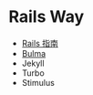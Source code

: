 # Rails Way

* [Rails 指南](https://guides.railsway.cn/rails)
* [Bulma](/bulma)
* Jekyll
* Turbo
* Stimulus
